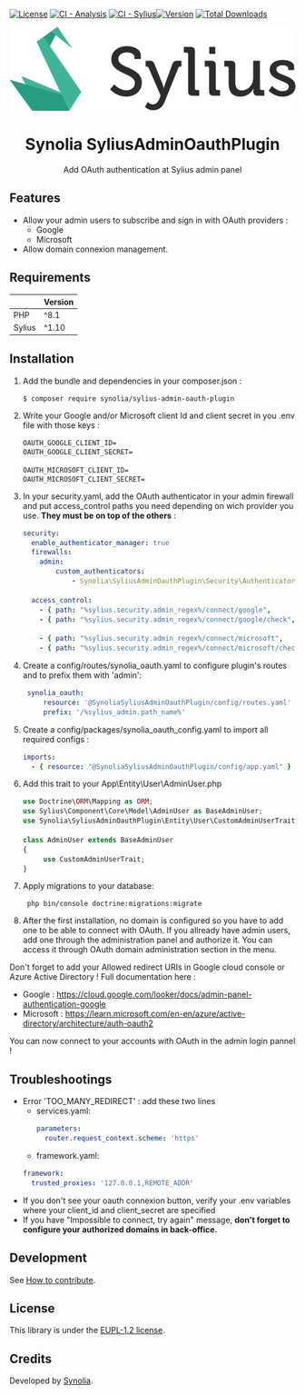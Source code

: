 [![License](https://img.shields.io/packagist/l/synolia/sylius-admin-oauth-plugin.svg)](https://github.com/synolia/SyliusAdminOauthPlugin/blob/main/LICENSE)
[![CI - Analysis](https://github.com/synolia/SyliusAdminOAuthPlugin/actions/workflows/analysis.yaml/badge.svg?branch=master)](https://github.com/synolia/SyliusAdminOAuthPlugin/actions/workflows/analysis.yaml)
[![CI - Sylius](https://github.com/synolia/SyliusAdminOAuthPlugin/actions/workflows/sylius.yaml/badge.svg?branch=master)](https://github.com/synolia/SyliusAdminOAuthPlugin/actions/workflows/sylius.yaml)[![Version](https://img.shields.io/packagist/v/synolia/sylius-admin-oauth-plugin.svg)](https://packagist.org/packages/synolia/sylius-admin-oauth-plugin)
[![Total Downloads](https://poser.pugx.org/synolia/sylius-admin-oauth-plugin/downloads)](https://packagist.org/packages/synolia/sylius-admin-oauth-plugin)

<p align="center">
    <a href="https://sylius.com" target="_blank">
        <img src="docs/sylius_logo.png" />
    </a>
</p>

<h1 align="center">Synolia SyliusAdminOauthPlugin</h1>

<p align="center">Add OAuth authentication at Sylius admin panel</p>

## Features

* Allow your admin users to subscribe and sign in with OAuth providers :
    * Google
    * Microsoft
* Allow domain connexion management.

## Requirements

|        | Version |
|:-------|:--------|
| PHP    | ^8.1    |
| Sylius | ^1.10   |

## Installation

1. Add the bundle and dependencies in your composer.json :
    ```shell
    $ composer require synolia/sylius-admin-oauth-plugin
    ```
2. Write your Google and/or Microsoft client Id and client secret in you .env file with those keys :
    ```dotenv
    OAUTH_GOOGLE_CLIENT_ID=
    OAUTH_GOOGLE_CLIENT_SECRET=

    OAUTH_MICROSOFT_CLIENT_ID=
    OAUTH_MICROSOFT_CLIENT_SECRET=
    ```
3. In your security.yaml, add the OAuth authenticator in your admin firewall and put access_control paths you need depending on wich provider you use. **They must be on top of the others** :
    ```yaml
    security:
      enable_authenticator_manager: true
      firewalls:
        admin:
            custom_authenticators:
                - Synolia\SyliusAdminOauthPlugin\Security\Authenticator\OauthAuthenticator
    
      access_control:
        - { path: "%sylius.security.admin_regex%/connect/google",       role: PUBLIC_ACCESS, requires_channel: https }
        - { path: "%sylius.security.admin_regex%/connect/google/check", role: PUBLIC_ACCESS, requires_channel: https }
   
        - { path: "%sylius.security.admin_regex%/connect/microsoft",       role: PUBLIC_ACCESS, requires_channel: https }
        - { path: "%sylius.security.admin_regex%/connect/microsoft/check", role: PUBLIC_ACCESS, requires_channel: https }
    ```

4. Create a config/routes/synolia_oauth.yaml to configure plugin's routes and to prefix them with 'admin':
   ```yaml
    synolia_oauth:
        resource: '@SynoliaSyliusAdminOauthPlugin/config/routes.yaml'
        prefix: '/%sylius_admin.path_name%'
   ```
5. Create a config/packages/synolia_oauth_config.yaml to import all required configs :
    ```yaml
    imports:
      - { resource: "@SynoliaSyliusAdminOauthPlugin/config/app.yaml" }
    ```

6. Add this trait to your App\Entity\User\AdminUser.php
    ```php
    use Doctrine\ORM\Mapping as ORM;
    use Sylius\Component\Core\Model\AdminUser as BaseAdminUser;
    use Synolia\SyliusAdminOauthPlugin\Entity\User\CustomAdminUserTrait;

    class AdminUser extends BaseAdminUser
    {
         use CustomAdminUserTrait;
    }
    ```
7. Apply migrations to your database:
   ```shell
    php bin/console doctrine:migrations:migrate
   ```

8. After the first installation, no domain is configured so you have to add one to be able to connect with OAuth.
   If you allready have admin users, add one through the administration panel and authorize it. You can access it through OAuth domain administration section in the menu.



Don't forget to add your Allowed redirect URIs in Google cloud console or Azure Active Directory !
Full documentation here : 
* Google : https://cloud.google.com/looker/docs/admin-panel-authentication-google 
* Microsoft : https://learn.microsoft.com/en-en/azure/active-directory/architecture/auth-oauth2


You can now connect to your accounts with OAuth in the admin login pannel !

## Troubleshootings

- Error 'TOO_MANY_REDIRECT' : add these two lines
  - services.yaml:
    ```yaml
    parameters:
      router.request_context.scheme: 'https'
    ```
   - framework.yaml:
    ```yaml
    framework:
      trusted_proxies: '127.0.0.1,REMOTE_ADDR'
    ```
- If you don't see your oauth connexion button, verify your .env variables where your client_id and client_secret are specified
- If you have "Impossible to connect, try again" message, **don't forget to configure your authorized domains in back-office.**

## Development

See [How to contribute](CONTRIBUTING.md).

## License

This library is under the [EUPL-1.2 license](LICENSE).

## Credits

Developed by [Synolia](https://synolia.com/).
